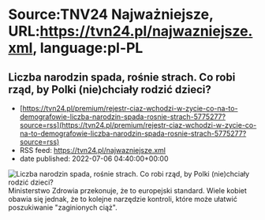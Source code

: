 # Source:TNV24 Najważniejsze, URL:https://tvn24.pl/najwazniejsze.xml, language:pl-PL

## Liczba narodzin spada, rośnie strach. Co robi rząd, by Polki (nie)chciały rodzić dzieci?
 - [https://tvn24.pl/premium/rejestr-ciaz-wchodzi-w-zycie-co-na-to-demografowie-liczba-narodzin-spada-rosnie-strach-5775277?source=rss](https://tvn24.pl/premium/rejestr-ciaz-wchodzi-w-zycie-co-na-to-demografowie-liczba-narodzin-spada-rosnie-strach-5775277?source=rss)
 - RSS feed: https://tvn24.pl/najwazniejsze.xml
 - date published: 2022-07-06 04:40:00+00:00

<img alt="Liczba narodzin spada, rośnie strach. Co robi rząd, by Polki (nie)chciały rodzić dzieci?" src="https://tvn24.pl/najnowsze/cdn-zdjecie-wqlruw-pluszak-lozko-dziecko-shutterstock1343955434-6209695/alternates/LANDSCAPE_1280" />
    Ministerstwo Zdrowia przekonuje, że to europejski standard. Wiele kobiet obawia się jednak, że to kolejne narzędzie kontroli, które może ułatwić poszukiwanie "zaginionych ciąż".

